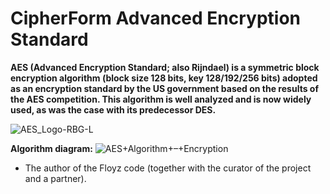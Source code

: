 # CipherForm Advanced Encryption Standard
**AES (Advanced Encryption Standard; also Rijndael) is a symmetric block encryption algorithm (block size 128 bits, key 128/192/256 bits) adopted as an encryption standard by the US government based on the results of the AES competition. This algorithm is well analyzed and is now widely used, as was the case with its predecessor DES.**

![AES_Logo-RBG-L](https://user-images.githubusercontent.com/107361187/226127642-6bc25a20-ddd4-41b7-ab93-6c116de73ef1.png)

**Algorithm diagram:**
![AES+Algorithm+–+Encryption](https://user-images.githubusercontent.com/107361187/228940766-3bb2a41a-864c-43c8-ad97-dc3b3115e33e.jpg)

+ The author of the Floyz code (together with the curator of the project and a partner).

